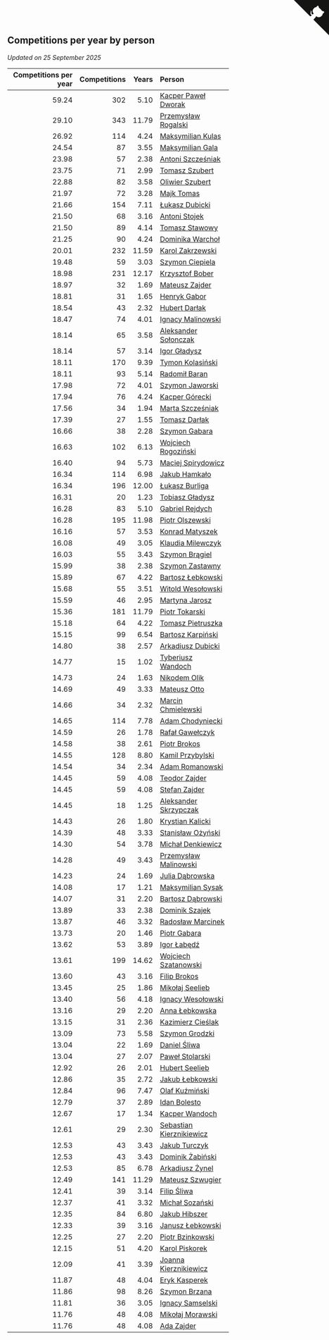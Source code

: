 ## Competitions per year by person

*Updated on 25 September 2025*

| Competitions per year | Competitions | Years | Person |
| ---: | ---: | ---: | :--- |
| 59.24 | 302 | 5.10 | [Kacper Paweł Dworak](https://www.worldcubeassociation.org/persons/2020DWOR01) |
| 29.10 | 343 | 11.79 | [Przemysław Rogalski](https://www.worldcubeassociation.org/persons/2013ROGA02) |
| 26.92 | 114 | 4.24 | [Maksymilian Kulas](https://www.worldcubeassociation.org/persons/2021KULA02) |
| 24.54 | 87 | 3.55 | [Maksymilian Gala](https://www.worldcubeassociation.org/persons/2022GALA01) |
| 23.98 | 57 | 2.38 | [Antoni Szcześniak](https://www.worldcubeassociation.org/persons/2023SZCZ04) |
| 23.75 | 71 | 2.99 | [Tomasz Szubert](https://www.worldcubeassociation.org/persons/2022SZUB02) |
| 22.88 | 82 | 3.58 | [Oliwier Szubert](https://www.worldcubeassociation.org/persons/2022SZUB01) |
| 21.97 | 72 | 3.28 | [Majk Tomas](https://www.worldcubeassociation.org/persons/2022TOMA05) |
| 21.66 | 154 | 7.11 | [Łukasz Dubicki](https://www.worldcubeassociation.org/persons/2018DUBI01) |
| 21.50 | 68 | 3.16 | [Antoni Stojek](https://www.worldcubeassociation.org/persons/2022STOJ03) |
| 21.50 | 89 | 4.14 | [Tomasz Stawowy](https://www.worldcubeassociation.org/persons/2021STAW01) |
| 21.25 | 90 | 4.24 | [Dominika Warchoł](https://www.worldcubeassociation.org/persons/2021WARC01) |
| 20.01 | 232 | 11.59 | [Karol Zakrzewski](https://www.worldcubeassociation.org/persons/2014ZAKR01) |
| 19.48 | 59 | 3.03 | [Szymon Ciepiela](https://www.worldcubeassociation.org/persons/2022CIEP01) |
| 18.98 | 231 | 12.17 | [Krzysztof Bober](https://www.worldcubeassociation.org/persons/2013BOBE01) |
| 18.97 | 32 | 1.69 | [Mateusz Zajder](https://www.worldcubeassociation.org/persons/2024ZAJD01) |
| 18.81 | 31 | 1.65 | [Henryk Gabor](https://www.worldcubeassociation.org/persons/2024GABO02) |
| 18.54 | 43 | 2.32 | [Hubert Darłak](https://www.worldcubeassociation.org/persons/2023DARL03) |
| 18.47 | 74 | 4.01 | [Ignacy Malinowski](https://www.worldcubeassociation.org/persons/2021MALI02) |
| 18.14 | 65 | 3.58 | [Aleksander Sołonczak](https://www.worldcubeassociation.org/persons/2022SOLO01) |
| 18.14 | 57 | 3.14 | [Igor Gładysz](https://www.worldcubeassociation.org/persons/2022GLAD01) |
| 18.11 | 170 | 9.39 | [Tymon Kolasiński](https://www.worldcubeassociation.org/persons/2016KOLA02) |
| 18.11 | 93 | 5.14 | [Radomił Baran](https://www.worldcubeassociation.org/persons/2020BARA02) |
| 17.98 | 72 | 4.01 | [Szymon Jaworski](https://www.worldcubeassociation.org/persons/2021JAWO01) |
| 17.94 | 76 | 4.24 | [Kacper Górecki](https://www.worldcubeassociation.org/persons/2021GORE01) |
| 17.56 | 34 | 1.94 | [Marta Szcześniak](https://www.worldcubeassociation.org/persons/2023SZCZ07) |
| 17.39 | 27 | 1.55 | [Tomasz Darłak](https://www.worldcubeassociation.org/persons/2024DARL01) |
| 16.66 | 38 | 2.28 | [Szymon Gabara](https://www.worldcubeassociation.org/persons/2023GABA01) |
| 16.63 | 102 | 6.13 | [Wojciech Rogoziński](https://www.worldcubeassociation.org/persons/2019ROGO04) |
| 16.40 | 94 | 5.73 | [Maciej Spirydowicz](https://www.worldcubeassociation.org/persons/2020SPIR01) |
| 16.34 | 114 | 6.98 | [Jakub Hamkało](https://www.worldcubeassociation.org/persons/2018HAMK01) |
| 16.34 | 196 | 12.00 | [Łukasz Burliga](https://www.worldcubeassociation.org/persons/2013BURL01) |
| 16.31 | 20 | 1.23 | [Tobiasz Gładysz](https://www.worldcubeassociation.org/persons/2024GLAD02) |
| 16.28 | 83 | 5.10 | [Gabriel Rejdych](https://www.worldcubeassociation.org/persons/2020REJD01) |
| 16.28 | 195 | 11.98 | [Piotr Olszewski](https://www.worldcubeassociation.org/persons/2013OLSZ02) |
| 16.16 | 57 | 3.53 | [Konrad Matyszek](https://www.worldcubeassociation.org/persons/2022MATY02) |
| 16.08 | 49 | 3.05 | [Klaudia Milewczyk](https://www.worldcubeassociation.org/persons/2022MILE05) |
| 16.03 | 55 | 3.43 | [Szymon Brągiel](https://www.worldcubeassociation.org/persons/2022BRAG03) |
| 15.99 | 38 | 2.38 | [Szymon Zastawny](https://www.worldcubeassociation.org/persons/2023ZAST01) |
| 15.89 | 67 | 4.22 | [Bartosz Łebkowski](https://www.worldcubeassociation.org/persons/2021LEBK01) |
| 15.68 | 55 | 3.51 | [Witold Wesołowski](https://www.worldcubeassociation.org/persons/2022WESO01) |
| 15.59 | 46 | 2.95 | [Martyna Jarosz](https://www.worldcubeassociation.org/persons/2022JARO01) |
| 15.36 | 181 | 11.79 | [Piotr Tokarski](https://www.worldcubeassociation.org/persons/2013TOKA01) |
| 15.18 | 64 | 4.22 | [Tomasz Pietruszka](https://www.worldcubeassociation.org/persons/2021PIET01) |
| 15.15 | 99 | 6.54 | [Bartosz Karpiński](https://www.worldcubeassociation.org/persons/2019KARP03) |
| 14.80 | 38 | 2.57 | [Arkadiusz Dubicki](https://www.worldcubeassociation.org/persons/2023DUBI01) |
| 14.77 | 15 | 1.02 | [Tyberiusz Wandoch](https://www.worldcubeassociation.org/persons/2024WAND03) |
| 14.73 | 24 | 1.63 | [Nikodem Olik](https://www.worldcubeassociation.org/persons/2024OLIK01) |
| 14.69 | 49 | 3.33 | [Mateusz Otto](https://www.worldcubeassociation.org/persons/2022OTTO01) |
| 14.66 | 34 | 2.32 | [Marcin Chmielewski](https://www.worldcubeassociation.org/persons/2023CHMI01) |
| 14.65 | 114 | 7.78 | [Adam Chodyniecki](https://www.worldcubeassociation.org/persons/2017CHOD02) |
| 14.59 | 26 | 1.78 | [Rafał Gawełczyk](https://www.worldcubeassociation.org/persons/2023GAWE01) |
| 14.58 | 38 | 2.61 | [Piotr Brokos](https://www.worldcubeassociation.org/persons/2023BROK01) |
| 14.55 | 128 | 8.80 | [Kamil Przybylski](https://www.worldcubeassociation.org/persons/2016PRZY01) |
| 14.54 | 34 | 2.34 | [Adam Romanowski](https://www.worldcubeassociation.org/persons/2023ROMA10) |
| 14.45 | 59 | 4.08 | [Teodor Zajder](https://www.worldcubeassociation.org/persons/2021ZAJD03) |
| 14.45 | 59 | 4.08 | [Stefan Zajder](https://www.worldcubeassociation.org/persons/2021ZAJD02) |
| 14.45 | 18 | 1.25 | [Aleksander Skrzypczak](https://www.worldcubeassociation.org/persons/2024SKRZ01) |
| 14.43 | 26 | 1.80 | [Krystian Kalicki](https://www.worldcubeassociation.org/persons/2023KALI10) |
| 14.39 | 48 | 3.33 | [Stanisław Ożyński](https://www.worldcubeassociation.org/persons/2022OZYN01) |
| 14.30 | 54 | 3.78 | [Michał Denkiewicz](https://www.worldcubeassociation.org/persons/2021DENK01) |
| 14.28 | 49 | 3.43 | [Przemysław Malinowski](https://www.worldcubeassociation.org/persons/2022MALI01) |
| 14.23 | 24 | 1.69 | [Julia Dąbrowska](https://www.worldcubeassociation.org/persons/2024DABR01) |
| 14.08 | 17 | 1.21 | [Maksymilian Sysak](https://www.worldcubeassociation.org/persons/2024SYSA01) |
| 14.07 | 31 | 2.20 | [Bartosz Dąbrowski](https://www.worldcubeassociation.org/persons/2023DABR07) |
| 13.89 | 33 | 2.38 | [Dominik Szajek](https://www.worldcubeassociation.org/persons/2023SZAJ01) |
| 13.87 | 46 | 3.32 | [Radosław Marcinek](https://www.worldcubeassociation.org/persons/2022MARC05) |
| 13.73 | 20 | 1.46 | [Piotr Gabara](https://www.worldcubeassociation.org/persons/2024GABA02) |
| 13.62 | 53 | 3.89 | [Igor Łabędź](https://www.worldcubeassociation.org/persons/2021LABE01) |
| 13.61 | 199 | 14.62 | [Wojciech Szatanowski](https://www.worldcubeassociation.org/persons/2011SZAT01) |
| 13.60 | 43 | 3.16 | [Filip Brokos](https://www.worldcubeassociation.org/persons/2022BROK03) |
| 13.45 | 25 | 1.86 | [Mikołaj Seelieb](https://www.worldcubeassociation.org/persons/2023SEEL04) |
| 13.40 | 56 | 4.18 | [Ignacy Wesołowski](https://www.worldcubeassociation.org/persons/2021WESO01) |
| 13.16 | 29 | 2.20 | [Anna Łebkowska](https://www.worldcubeassociation.org/persons/2023LEBK04) |
| 13.15 | 31 | 2.36 | [Kazimierz Cieślak](https://www.worldcubeassociation.org/persons/2023CIES01) |
| 13.09 | 73 | 5.58 | [Szymon Grodzki](https://www.worldcubeassociation.org/persons/2020GROD01) |
| 13.04 | 22 | 1.69 | [Daniel Śliwa](https://www.worldcubeassociation.org/persons/2024SLIW01) |
| 13.04 | 27 | 2.07 | [Paweł Stolarski](https://www.worldcubeassociation.org/persons/2023STOL04) |
| 12.92 | 26 | 2.01 | [Hubert Seelieb](https://www.worldcubeassociation.org/persons/2023SEEL02) |
| 12.86 | 35 | 2.72 | [Jakub Łebkowski](https://www.worldcubeassociation.org/persons/2023LEBK01) |
| 12.84 | 96 | 7.47 | [Olaf Kuźmiński](https://www.worldcubeassociation.org/persons/2018KUZM02) |
| 12.79 | 37 | 2.89 | [Idan Bolesto](https://www.worldcubeassociation.org/persons/2022BOLE01) |
| 12.67 | 17 | 1.34 | [Kacper Wandoch](https://www.worldcubeassociation.org/persons/2024WAND01) |
| 12.61 | 29 | 2.30 | [Sebastian Kierznikiewicz](https://www.worldcubeassociation.org/persons/2023KIER02) |
| 12.53 | 43 | 3.43 | [Jakub Turczyk](https://www.worldcubeassociation.org/persons/2022TURC02) |
| 12.53 | 43 | 3.43 | [Dominik Żabiński](https://www.worldcubeassociation.org/persons/2022ZABI01) |
| 12.53 | 85 | 6.78 | [Arkadiusz Żynel](https://www.worldcubeassociation.org/persons/2018ZYNE01) |
| 12.49 | 141 | 11.29 | [Mateusz Szwugier](https://www.worldcubeassociation.org/persons/2014SZWU01) |
| 12.41 | 39 | 3.14 | [Filip Śliwa](https://www.worldcubeassociation.org/persons/2022SLIW01) |
| 12.37 | 41 | 3.32 | [Michał Sozański](https://www.worldcubeassociation.org/persons/2022SOZA02) |
| 12.35 | 84 | 6.80 | [Jakub Hibszer](https://www.worldcubeassociation.org/persons/2018HIBS01) |
| 12.33 | 39 | 3.16 | [Janusz Łebkowski](https://www.worldcubeassociation.org/persons/2022LEBK01) |
| 12.25 | 27 | 2.20 | [Piotr Bzinkowski](https://www.worldcubeassociation.org/persons/2023BZIN01) |
| 12.15 | 51 | 4.20 | [Karol Piskorek](https://www.worldcubeassociation.org/persons/2021PISK01) |
| 12.09 | 41 | 3.39 | [Joanna Kierznikiewicz](https://www.worldcubeassociation.org/persons/2022KIER01) |
| 11.87 | 48 | 4.04 | [Eryk Kasperek](https://www.worldcubeassociation.org/persons/2021KASP01) |
| 11.86 | 98 | 8.26 | [Szymon Brzana](https://www.worldcubeassociation.org/persons/2017BRZA01) |
| 11.81 | 36 | 3.05 | [Ignacy Samselski](https://www.worldcubeassociation.org/persons/2022SAMS03) |
| 11.76 | 48 | 4.08 | [Mikołaj Morawski](https://www.worldcubeassociation.org/persons/2021MORA01) |
| 11.76 | 48 | 4.08 | [Ada Zajder](https://www.worldcubeassociation.org/persons/2021ZAJD01) |


<a href="https://github.com/noeruchangd/wca_statistics_vn" class="github-corner" aria-label="View source on Github"><svg width="80" height="80" viewBox="0 0 250 250" style="fill:#151513; color:#fff; position: absolute; top: 0; border: 0; right: 0;" aria-hidden="true"><path d="M0,0 L115,115 L130,115 L142,142 L250,250 L250,0 Z"></path><path d="M128.3,109.0 C113.8,99.7 119.0,89.6 119.0,89.6 C122.0,82.7 120.5,78.6 120.5,78.6 C119.2,72.0 123.4,76.3 123.4,76.3 C127.3,80.9 125.5,87.3 125.5,87.3 C122.9,97.6 130.6,101.9 134.4,103.2" fill="currentColor" style="transform-origin: 130px 106px;" class="octo-arm"></path><path d="M115.0,115.0 C114.9,115.1 118.7,116.5 119.8,115.4 L133.7,101.6 C136.9,99.2 139.9,98.4 142.2,98.6 C133.8,88.0 127.5,74.4 143.8,58.0 C148.5,53.4 154.0,51.2 159.7,51.0 C160.3,49.4 163.2,43.6 171.4,40.1 C171.4,40.1 176.1,42.5 178.8,56.2 C183.1,58.6 187.2,61.8 190.9,65.4 C194.5,69.0 197.7,73.2 200.1,77.6 C213.8,80.2 216.3,84.9 216.3,84.9 C212.7,93.1 206.9,96.0 205.4,96.6 C205.1,102.4 203.0,107.8 198.3,112.5 C181.9,128.9 168.3,122.5 157.7,114.1 C157.9,116.9 156.7,120.9 152.7,124.9 L141.0,136.5 C139.8,137.7 141.6,141.9 141.8,141.8 Z" fill="currentColor" class="octo-body"></path></svg></a><style>.github-corner:hover .octo-arm{animation:octocat-wave 560ms ease-in-out}@keyframes octocat-wave{0%,100%{transform:rotate(0)}20%,60%{transform:rotate(-25deg)}40%,80%{transform:rotate(10deg)}}@media (max-width:500px){.github-corner:hover .octo-arm{animation:none}.github-corner .octo-arm{animation:octocat-wave 560ms ease-in-out}}</style>
